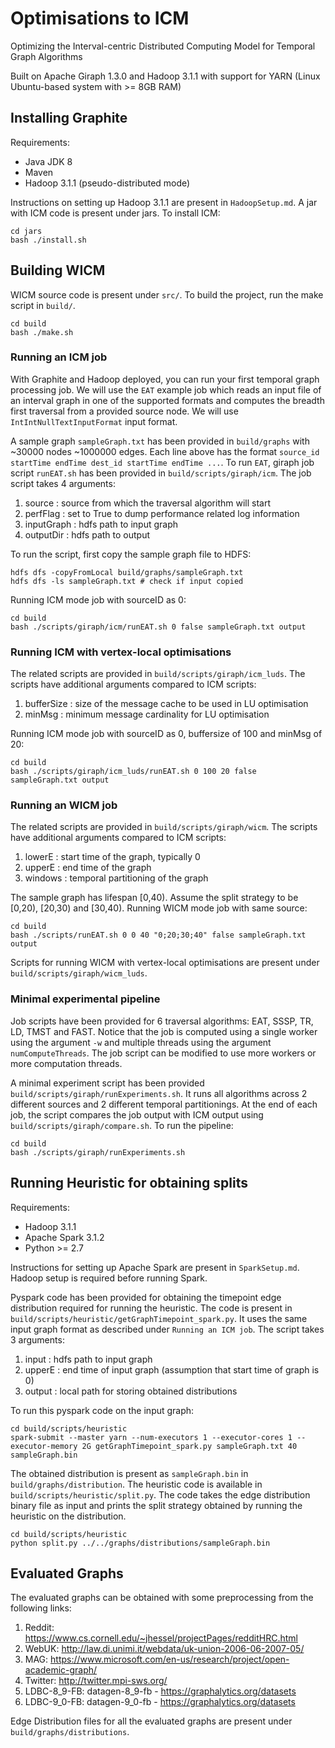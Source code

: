 # Optimisations to ICM

Optimizing the Interval-centric Distributed Computing Model for Temporal Graph Algorithms

Built on Apache Giraph 1.3.0 and Hadoop 3.1.1 with support for YARN
(Linux Ubuntu-based system with >= 8GB RAM)

## Installing Graphite

Requirements:
 * Java JDK 8
 * Maven
 * Hadoop 3.1.1 (pseudo-distributed mode)

Instructions on setting up Hadoop 3.1.1 are present in `HadoopSetup.md`.
A jar with ICM code is present under jars. To install ICM:
```
cd jars
bash ./install.sh
```

## Building WICM

WICM source code is present under `src/`. To build the project, run the make script in `build/`.
```
cd build
bash ./make.sh
```

### Running an ICM job

With Graphite and Hadoop deployed, you can run your first temporal graph processing job. We will use the `EAT` example job which reads an input file of an interval graph in one of the supported formats and computes the breadth first traversal from a provided source node. We will use `IntIntNullTextInputFormat` input format. 

A sample graph `sampleGraph.txt` has been provided in `build/graphs` with ~30000 nodes ~1000000 edges. Each line above has the format `source_id startTime endTime dest_id startTime endTime ...`. To run `EAT`, giraph job script `runEAT.sh` has been provided in `build/scripts/giraph/icm`. The job script takes 4 arguments:

1. source : source from which the traversal algorithm will start
2. perfFlag : set to True to dump performance related log information
3. inputGraph : hdfs path to input graph
4. outputDir : hdfs path to output 

To run the script, first copy the sample graph file to HDFS:
```
hdfs dfs -copyFromLocal build/graphs/sampleGraph.txt
hdfs dfs -ls sampleGraph.txt # check if input copied
```

Running ICM mode job with sourceID as 0:
```
cd build
bash ./scripts/giraph/icm/runEAT.sh 0 false sampleGraph.txt output
```

### Running ICM with vertex-local optimisations

The related scripts are provided in `build/scripts/giraph/icm_luds`. The scripts have additional arguments compared to ICM scripts:

1. bufferSize : size of the message cache to be used in LU optimisation
2. minMsg : minimum message cardinality for LU optimisation

Running ICM mode job with sourceID as 0, buffersize of 100 and minMsg of 20:
```
cd build
bash ./scripts/giraph/icm_luds/runEAT.sh 0 100 20 false sampleGraph.txt output
```

### Running an WICM job 

The related scripts are provided in `build/scripts/giraph/wicm`. The scripts have additional arguments compared to ICM scripts:

1. lowerE : start time of the graph, typically 0
2. upperE : end time of the graph
3. windows : temporal partitioning of the graph

The sample graph has lifespan [0,40). Assume the split strategy to be [0,20), [20,30) and [30,40). Running WICM mode job with same source:
```
cd build
bash ./scripts/runEAT.sh 0 0 40 "0;20;30;40" false sampleGraph.txt output
```

Scripts for running WICM with vertex-local optimisations are present under `build/scripts/giraph/wicm_luds`.


### Minimal experimental pipeline

Job scripts have been provided for 6 traversal algorithms: EAT, SSSP, TR, LD, TMST and FAST. Notice that the job is computed using a single worker using the argument `-w` and multiple threads using the argument `numComputeThreads`. The job script can be modified to use more workers or more computation threads.

A minimal experiment script has been provided `build/scripts/giraph/runExperiments.sh`. It runs all algorithms across 2 different sources and 2 different temporal partitionings. At the end of each job, the script compares the job output with ICM output using `build/scripts/giraph/compare.sh`.
To run the pipeline:

```
cd build
bash ./scripts/giraph/runExperiments.sh
```

## Running Heuristic for obtaining splits

Requirements:
 * Hadoop 3.1.1
 * Apache Spark 3.1.2
 * Python >= 2.7

Instructions for setting up Apache Spark are present in `SparkSetup.md`.
Hadoop setup is required before running Spark.

Pyspark code has been provided for obtaining the timepoint edge distribution required for running the heuristic.
The code is present in `build/scripts/heuristic/getGraphTimepoint_spark.py`. It uses the same input graph format as described under `Running an ICM job`. The script takes 3 arguments:
1. input : hdfs path to input graph
2. upperE : end time of input graph (assumption that start time of graph is 0)
3. output : local path for storing obtained distributions

To run this pyspark code on the input graph:
```
cd build/scripts/heuristic
spark-submit --master yarn --num-executors 1 --executor-cores 1 --executor-memory 2G getGraphTimepoint_spark.py sampleGraph.txt 40 sampleGraph.bin
```

The obtained distribution is present as `sampleGraph.bin` in `build/graphs/distribution`. The heuristic code is available in `build/scripts/heuristic/split.py`. The code takes the edge distribution binary file as input and prints the split strategy obtained by running the heuristic on the distribution. 
```
cd build/scripts/heuristic
python split.py ../../graphs/distributions/sampleGraph.bin
```
## Evaluated Graphs

The evaluated graphs can be obtained with some preprocessing from the following links:
1. Reddit: https://www.cs.cornell.edu/~jhessel/projectPages/redditHRC.html
2. WebUK: http://law.di.unimi.it/webdata/uk-union-2006-06-2007-05/
3. MAG: https://www.microsoft.com/en-us/research/project/open-academic-graph/
4. Twitter: http://twitter.mpi-sws.org/
5. LDBC-8_9-FB: datagen-8_9-fb - https://graphalytics.org/datasets
6. LDBC-9_0-FB: datagen-9_0-fb - https://graphalytics.org/datasets

Edge Distribution files for all the evaluated graphs are present under `build/graphs/distributions`. 

